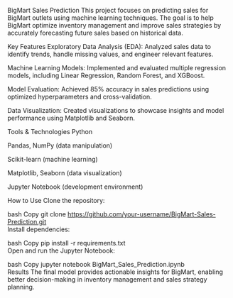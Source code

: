 BigMart Sales Prediction
This project focuses on predicting sales for BigMart outlets using machine learning techniques. The goal is to help BigMart optimize inventory management and improve sales strategies by accurately forecasting future sales based on historical data.

Key Features
Exploratory Data Analysis (EDA): Analyzed sales data to identify trends, handle missing values, and engineer relevant features.

Machine Learning Models: Implemented and evaluated multiple regression models, including Linear Regression, Random Forest, and XGBoost.

Model Evaluation: Achieved 85% accuracy in sales predictions using optimized hyperparameters and cross-validation.

Data Visualization: Created visualizations to showcase insights and model performance using Matplotlib and Seaborn.

Tools & Technologies
Python

Pandas, NumPy (data manipulation)

Scikit-learn (machine learning)

Matplotlib, Seaborn (data visualization)

Jupyter Notebook (development environment)

How to Use
Clone the repository:

bash
Copy
git clone https://github.com/your-username/BigMart-Sales-Prediction.git  
Install dependencies:

bash
Copy
pip install -r requirements.txt  
Open and run the Jupyter Notebook:

bash
Copy
jupyter notebook BigMart_Sales_Prediction.ipynb  
Results
The final model provides actionable insights for BigMart, enabling better decision-making in inventory management and sales strategy planning.
